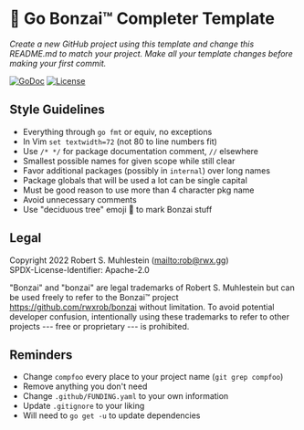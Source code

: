 # 🌳 Go Bonzai™ Completer Template

*Create a new GitHub project using this template and change this
README.md to match your project. Make all your template changes before
making your first commit.*

[![GoDoc](https://godoc.org/github.com/rwxrob/compfoo?status.svg)](https://godoc.org/github.com/rwxrob/compfoo)
[![License](https://img.shields.io/badge/license-Apache2-brightgreen.svg)](LICENSE)

## Style Guidelines

* Everything through `go fmt` or equiv, no exceptions
* In Vim `set textwidth=72` (not 80 to line numbers fit)
* Use `/* */` for package documentation comment, `//` elsewhere
* Smallest possible names for given scope while still clear
* Favor additional packages (possibly in `internal`) over long names
* Package globals that will be used a lot can be single capital
* Must be good reason to use more than 4 character pkg name
* Avoid unnecessary comments
* Use "deciduous tree" emoji 🌳 to mark Bonzai stuff

## Legal

Copyright 2022 Robert S. Muhlestein (<mailto:rob@rwx.gg>)  
SPDX-License-Identifier: Apache-2.0

"Bonzai" and "bonzai" are legal trademarks of Robert S. Muhlestein but
can be used freely to refer to the Bonzai™ project
<https://github.com/rwxrob/bonzai> without limitation. To avoid
potential developer confusion, intentionally using these trademarks to
refer to other projects --- free or proprietary --- is prohibited.

## Reminders

* Change `compfoo` every place to your project name (`git grep compfoo`)
* Remove anything you don't need
* Change `.github/FUNDING.yaml` to your own information
* Update `.gitignore` to your liking
* Will need to `go get -u` to update dependencies
